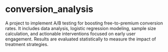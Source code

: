 # conversion_analysis
A project to implement A/B testing for boosting free-to-premium conversion rates. It includes data analysis, logistic regression modeling, sample size calculation, and actionable interventions focused on early user engagement. Results are evaluated statistically to measure the impact of treatment strategies.
